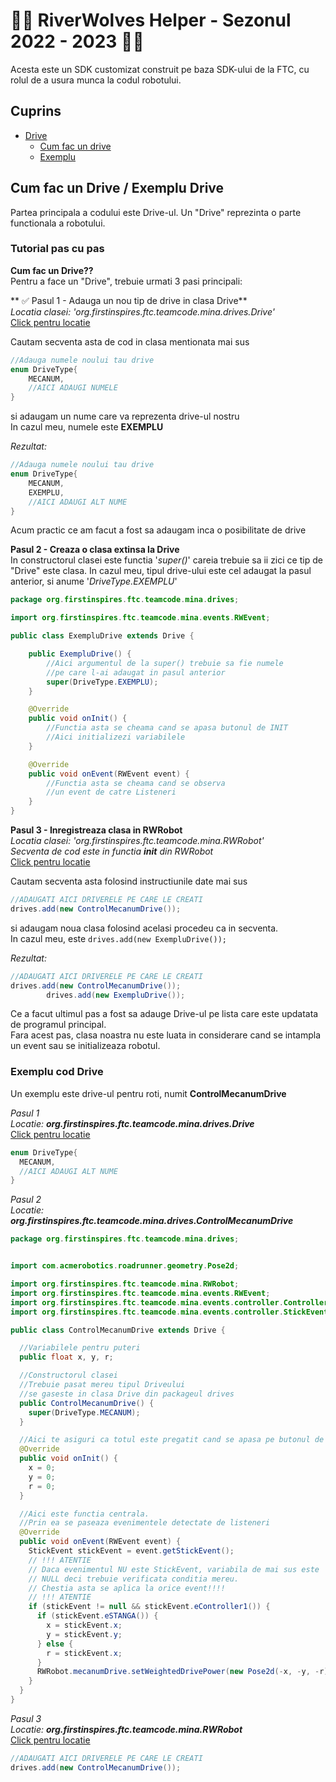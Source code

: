 
# 🐺🚀 RiverWolves Helper - Sezonul 2022 - 2023 🚀🐺
Acesta este un SDK customizat construit pe baza SDK-ului de la FTC, cu rolul de a usura munca la codul robotului.




##  Cuprins
- [Drive](https://github.com/Minutzu321/RW-2023#cum-fac-un-drive--exemplu-drive)
  - [Cum fac un drive](https://github.com/Minutzu321/RW-2023#tutorial-pas-cu-pas)
  - [Exemplu](https://github.com/Minutzu321/RW-2023#exemplu-cod-drive)
## Cum fac un Drive / Exemplu Drive
Partea principala a codului este Drive-ul.
Un "Drive" reprezinta o parte functionala a robotului.

### Tutorial pas cu pas
**Cum fac un Drive??**\
Pentru a face un "Drive", trebuie urmati 3 pasi principali:

** :white_check_mark: Pasul 1 - Adauga un nou tip de drive in clasa Drive**\
*Locatia clasei: 'org.firstinspires.ftc.teamcode.mina.drives.Drive'*\
[Click pentru locatie](https://github.com/Minutzu321/RW-2023/blob/e1d5873c4ee91f2fa9173ecd605cee3647ec1929/TeamCode/src/main/java/org/firstinspires/ftc/teamcode/mina/drives/Drive.java#L10)

Cautam secventa asta de cod in clasa mentionata mai sus
```java
//Adauga numele noului tau drive
enum DriveType{
    MECANUM,
    //AICI ADAUGI NUMELE
}
```
si adaugam un nume care va reprezenta drive-ul nostru\
In cazul meu, numele este **EXEMPLU**


*Rezultat:*
```java
//Adauga numele noului tau drive
enum DriveType{
    MECANUM,
    EXEMPLU,
    //AICI ADAUGI ALT NUME
}
```
Acum practic ce am facut a fost sa adaugam inca o posibilitate de drive

**Pasul 2 - Creaza o clasa extinsa la Drive**\
In constructorul clasei este functia '*super()*' careia trebuie sa ii zici ce tip de "Drive" este clasa.
In cazul meu, tipul drive-ului este cel adaugat la pasul anterior, si anume '*DriveType.EXEMPLU*'

```java
package org.firstinspires.ftc.teamcode.mina.drives;

import org.firstinspires.ftc.teamcode.mina.events.RWEvent;

public class ExempluDrive extends Drive {

    public ExempluDrive() {
        //Aici argumentul de la super() trebuie sa fie numele
        //pe care l-ai adaugat in pasul anterior
        super(DriveType.EXEMPLU);
    }

    @Override
    public void onInit() {
        //Functia asta se cheama cand se apasa butonul de INIT
        //Aici initializezi variabilele
    }

    @Override
    public void onEvent(RWEvent event) {
        //Functia asta se cheama cand se observa
        //un event de catre Listeneri
    }
}
```
**Pasul 3 - Inregistreaza clasa in RWRobot**\
*Locatia clasei: 'org.firstinspires.ftc.teamcode.mina.RWRobot'*\
*Secventa de cod este in functia **init** din RWRobot*\
[Click pentru locatie](https://github.com/Minutzu321/RW-2023/blob/e1d5873c4ee91f2fa9173ecd605cee3647ec1929/TeamCode/src/main/java/org/firstinspires/ftc/teamcode/mina/RWRobot.java#L44)

Cautam secventa asta folosind instructiunile date mai sus
```java
//ADAUGATI AICI DRIVERELE PE CARE LE CREATI
drives.add(new ControlMecanumDrive());
```
si adaugam noua clasa folosind acelasi procedeu ca in secventa.\
In cazul meu, este ```drives.add(new ExempluDrive());```

*Rezultat:*
```java
//ADAUGATI AICI DRIVERELE PE CARE LE CREATI
drives.add(new ControlMecanumDrive());
        drives.add(new ExempluDrive());
```
Ce a facut ultimul pas a fost sa adauge Drive-ul pe lista care este updatata de programul principal.\
Fara acest pas, clasa noastra nu este luata in considerare cand se intampla un event sau se initializeaza robotul.
### Exemplu cod Drive
Un exemplu este drive-ul pentru roti, numit **ControlMecanumDrive**

*Pasul 1*\
*Locatie: **org.firstinspires.ftc.teamcode.mina.drives.Drive***\
[Click pentru locatie](https://github.com/Minutzu321/RW-2023/blob/e1d5873c4ee91f2fa9173ecd605cee3647ec1929/TeamCode/src/main/java/org/firstinspires/ftc/teamcode/mina/drives/Drive.java#L9)
```java
enum DriveType{
  MECANUM,
  //AICI ADAUGI ALT NUME
}
```

*Pasul 2*\
*Locatie: **org.firstinspires.ftc.teamcode.mina.drives.ControlMecanumDrive***
```java
package org.firstinspires.ftc.teamcode.mina.drives;


import com.acmerobotics.roadrunner.geometry.Pose2d;

import org.firstinspires.ftc.teamcode.mina.RWRobot;
import org.firstinspires.ftc.teamcode.mina.events.RWEvent;
import org.firstinspires.ftc.teamcode.mina.events.controller.ControllerEvent;
import org.firstinspires.ftc.teamcode.mina.events.controller.StickEvent;

public class ControlMecanumDrive extends Drive {

  //Variabilele pentru puteri
  public float x, y, r;

  //Constructorul clasei
  //Trebuie pasat mereu tipul Driveului
  //se gaseste in clasa Drive din packageul drives
  public ControlMecanumDrive() {
    super(DriveType.MECANUM);
  }

  //Aici te asiguri ca totul este pregatit cand se apasa pe butonul de init
  @Override
  public void onInit() {
    x = 0;
    y = 0;
    r = 0;
  }

  //Aici este functia centrala.
  //Prin ea se paseaza evenimentele detectate de listeneri
  @Override
  public void onEvent(RWEvent event) {
    StickEvent stickEvent = event.getStickEvent();
    // !!! ATENTIE
    // Daca evenimentul NU este StickEvent, variabila de mai sus este
    // NULL deci trebuie verificata conditia mereu.
    // Chestia asta se aplica la orice event!!!!
    // !!! ATENTIE
    if (stickEvent != null && stickEvent.eController1()) {
      if (stickEvent.eSTANGA()) {
        x = stickEvent.x;
        y = stickEvent.y;
      } else {
        r = stickEvent.x;
      }
      RWRobot.mecanumDrive.setWeightedDrivePower(new Pose2d(-x, -y, -r));
    }
  }
}
```

*Pasul 3*\
*Locatie: **org.firstinspires.ftc.teamcode.mina.RWRobot***\
[Click pentru locatie](https://github.com/Minutzu321/RW-2023/blob/b530e5d63ed20db44ad23866aac2b11731ae83aa/TeamCode/src/main/java/org/firstinspires/ftc/teamcode/mina/RWRobot.java#L43)
```java
//ADAUGATI AICI DRIVERELE PE CARE LE CREATI
drives.add(new ControlMecanumDrive());
```